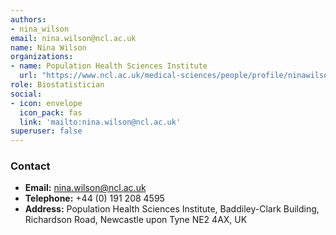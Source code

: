 ```yaml
---
authors:
- nina_wilson
email: nina.wilson@ncl.ac.uk
name: Nina Wilson
organizations:
- name: Population Health Sciences Institute
  url: "https://www.ncl.ac.uk/medical-sciences/people/profile/ninawilson.html"
role: Biostatistician
social:
- icon: envelope
  icon_pack: fas
  link: 'mailto:nina.wilson@ncl.ac.uk'
superuser: false
---
```


### Contact

- __Email:__ [nina.wilson@ncl.ac.uk](mailto:nina.wilson@ncl.ac.uk)
- __Telephone:__ +44 (0) 191 208 4595
- __Address:__ Population Health Sciences Institute, Baddiley-Clark Building, Richardson Road, Newcastle upon Tyne NE2 4AX, UK
